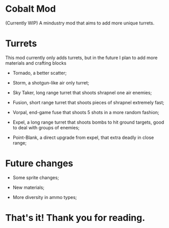# Cobalt Mod
(Currently WIP) A mindustry mod that aims to add more unique turrets.

# Turrets
 
 This mod currently only adds turrets, but in the future I plan to add more materials and crafting blocks
 
 - Tornado, a better scatter;
 
 - Storm, a shotgun-like air only turret;
 
 - Sky Taker, long range turret that shoots shrapnel one air enemies;
 
 - Fusion, short range turret that shoots pieces of shrapnel extremely fast;
 
 - Vorpal, end-game fuse that shoots 5 shots in a more random fashion;
 
 - Expel, a long range turret that shoots bombs to hit ground targets, good to deal with groups of enemies;
 
 - Point-Blank, a direct upgrade from expel, that extra deadly in close range;

# Future changes

 - Some sprite changes;
 
 - New materials;
 
 - More diversity in ammo types;
 
# That's it! Thank you for reading.
